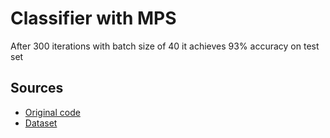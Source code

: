 # Classifier with MPS

After 300 iterations with batch size of 40 it achieves 93% accuracy on test set

## Sources

- [Original code](https://developer.apple.com/documentation/metalperformanceshaders/training_a_neural_network_with_metal_performance_shaders?language=objc) 
- [Dataset](https://www.cis.jhu.edu/~sachin/digit/digit.html)
